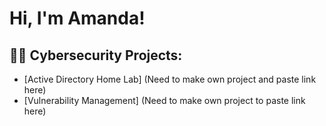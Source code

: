 <h1>Hi, I'm Amanda! </h1>

<h2>👨‍💻 Cybersecurity Projects:</h2>

  - [Active Directory Home Lab]  (Need to make own project and paste link here)
  - [Vulnerability Management]  (Need to make own project to paste link here)


